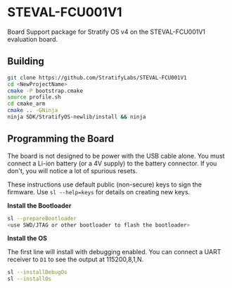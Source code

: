 # STEVAL-FCU001V1

Board Support package for Stratify OS v4 on the STEVAL-FCU001V1 evaluation board.

## Building

```sh
git clone https://github.com/StratifyLabs/STEVAL-FCU001V1
cd <NewProjectName>
cmake -P bootstrap.cmake
source profile.sh
cd cmake_arm
cmake .. -GNinja
ninja SDK/StratifyOS-newlib/install && ninja
```

## Programming the Board

The board is not designed to be power with the USB cable alone. You must connect a Li-ion battery (or a 4V supply) to the battery connector. If you don't, you will notice a lot of spurious resets.

These instructions use default public (non-secure) keys to sign the firmware. Use `sl --help=keys` for details on creating new keys.

**Install the Bootloader**

```sh
sl --prepareBootloader
<use SWD/JTAG or other bootloader to flash the bootloader>
```

**Install the OS**

The first line will install with debugging enabled. You can connect a UART receiver to `D1` to see the output at 115200,8,1,N.

```sh
sl --installDebugOs
sl --installOs
```

